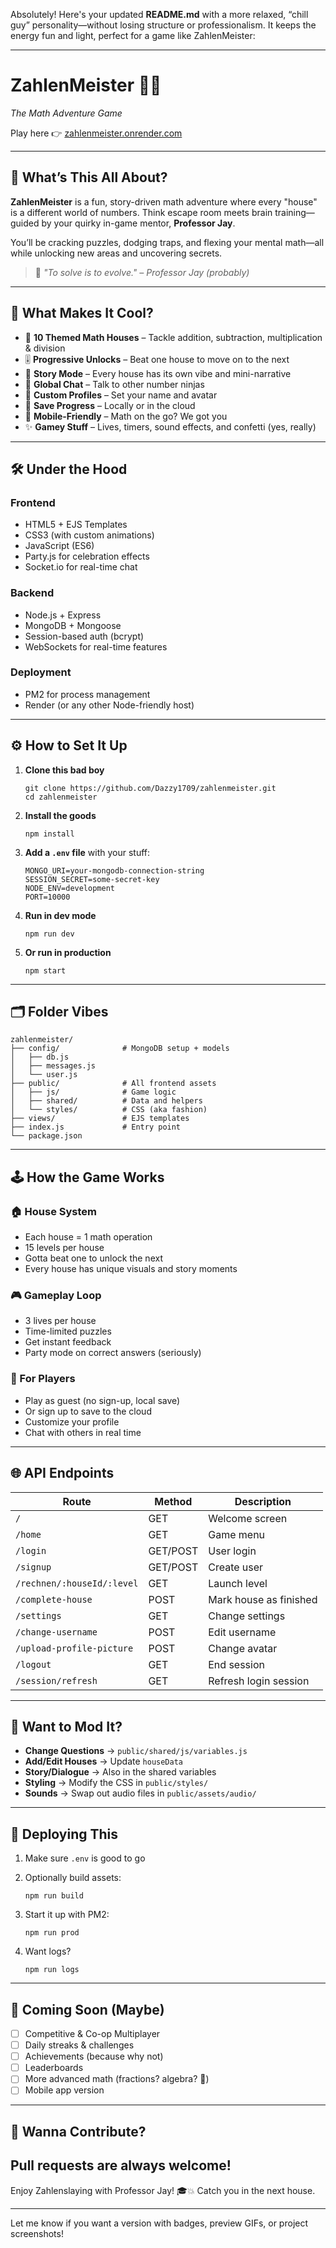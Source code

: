 Absolutely! Here's your updated **README.md** with a more relaxed, “chill guy” personality—without losing structure or professionalism. It keeps the energy fun and light, perfect for a game like ZahlenMeister:

---

# ZahlenMeister 🎲🧠

_The Math Adventure Game_

Play here 👉 [zahlenmeister.onrender.com](https://zahlenmeister.onrender.com)

---

## 🚀 What’s This All About?

**ZahlenMeister** is a fun, story-driven math adventure where every "house" is a different world of numbers. Think escape room meets brain training—guided by your quirky in-game mentor, **Professor Jay**.

You’ll be cracking puzzles, dodging traps, and flexing your mental math—all while unlocking new areas and uncovering secrets.

> 💬 _"To solve is to evolve." – Professor Jay (probably)_

---

## 🧩 What Makes It Cool?

- 🔢 **10 Themed Math Houses** – Tackle addition, subtraction, multiplication & division
- 🎚️ **Progressive Unlocks** – Beat one house to move on to the next
- 📖 **Story Mode** – Every house has its own vibe and mini-narrative
- 💬 **Global Chat** – Talk to other number ninjas
- 👤 **Custom Profiles** – Set your name and avatar
- 💾 **Save Progress** – Locally or in the cloud
- 📱 **Mobile-Friendly** – Math on the go? We got you
- ✨ **Gamey Stuff** – Lives, timers, sound effects, and confetti (yes, really)

---

## 🛠️ Under the Hood

### Frontend

- HTML5 + EJS Templates
- CSS3 (with custom animations)
- JavaScript (ES6)
- Party.js for celebration effects
- Socket.io for real-time chat

### Backend

- Node.js + Express
- MongoDB + Mongoose
- Session-based auth (bcrypt)
- WebSockets for real-time features

### Deployment

- PM2 for process management
- Render (or any other Node-friendly host)

---

## ⚙️ How to Set It Up

1. **Clone this bad boy**

   ```
   git clone https://github.com/Dazzy1709/zahlenmeister.git
   cd zahlenmeister
   ```

2. **Install the goods**

   ```
   npm install
   ```

3. **Add a `.env` file** with your stuff:

   ```
   MONGO_URI=your-mongodb-connection-string
   SESSION_SECRET=some-secret-key
   NODE_ENV=development
   PORT=10000
   ```

4. **Run in dev mode**

   ```
   npm run dev
   ```

5. **Or run in production**

   ```
   npm start
   ```

---

## 🗂️ Folder Vibes

```
zahlenmeister/
├── config/              # MongoDB setup + models
│   ├── db.js
│   ├── messages.js
│   └── user.js
├── public/              # All frontend assets
│   ├── js/              # Game logic
│   ├── shared/          # Data and helpers
│   └── styles/          # CSS (aka fashion)
├── views/               # EJS templates
├── index.js             # Entry point
└── package.json
```

---

## 🕹️ How the Game Works

### 🏠 House System

- Each house = 1 math operation
- 15 levels per house
- Gotta beat one to unlock the next
- Every house has unique visuals and story moments

### 🎮 Gameplay Loop

- 3 lives per house
- Time-limited puzzles
- Get instant feedback
- Party mode on correct answers (seriously)

### 👥 For Players

- Play as guest (no sign-up, local save)
- Or sign up to save to the cloud
- Customize your profile
- Chat with others in real time

---

## 🌐 API Endpoints

| Route                      | Method   | Description            |
| -------------------------- | -------- | ---------------------- |
| `/`                        | GET      | Welcome screen         |
| `/home`                    | GET      | Game menu              |
| `/login`                   | GET/POST | User login             |
| `/signup`                  | GET/POST | Create user            |
| `/rechnen/:houseId/:level` | GET      | Launch level           |
| `/complete-house`          | POST     | Mark house as finished |
| `/settings`                | GET      | Change settings        |
| `/change-username`         | POST     | Edit username          |
| `/upload-profile-picture`  | POST     | Change avatar          |
| `/logout`                  | GET      | End session            |
| `/session/refresh`         | GET      | Refresh login session  |

---

## 🎨 Want to Mod It?

- **Change Questions** → `public/shared/js/variables.js`
- **Add/Edit Houses** → Update `houseData`
- **Story/Dialogue** → Also in the shared variables
- **Styling** → Modify the CSS in `public/styles/`
- **Sounds** → Swap out audio files in `public/assets/audio/`

---

## 🚀 Deploying This

1. Make sure `.env` is good to go

2. Optionally build assets:

   ```
   npm run build
   ```

3. Start it up with PM2:

   ```
   npm run prod
   ```

4. Want logs?

   ```
   npm run logs
   ```

---

## 🌟 Coming Soon (Maybe)

- [ ] Competitive & Co-op Multiplayer
- [ ] Daily streaks & challenges
- [ ] Achievements (because why not)
- [ ] Leaderboards
- [ ] More advanced math (fractions? algebra? 👀)
- [ ] Mobile app version

---

## 🙌 Wanna Contribute?

Pull requests are always welcome!
---

Enjoy Zahlenslaying with Professor Jay! 🎓💥
Catch you in the next house.

---

Let me know if you want a version with badges, preview GIFs, or project screenshots!
